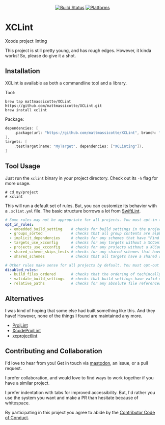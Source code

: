 <div align="center">

[![Build Status][build status badge]][build status]
[![Platforms][platforms badge]][platforms]

</div>

# XCLint
Xcode project linting

This project is still pretty young, and has rough edges. However, it kinda works! So, please do give it a shot.

## Installation

XCLint is available as both a commandline tool and a library.

Tool:

```
brew tap mattmassicotte/XCLint https://github.com/mattmassicotte/XCLint.git
brew install xclint
```

Package:

```swift
dependencies: [
    .package(url: "https://github.com/mattmassicotte/XCLint", branch: "main")
],
targets: [
    .testTarget(name: "MyTarget", dependencies: ["XCLinting"]),
]
```

## Tool Usage

Just run the `xclint` binary in your project directory. Check out its `-h` flag for more usage.

```
# cd my/project
# xclint
```

This will run a default set of rules. But, you can customize its behavior with a `.xclint.yml` file. The basic structure borrows a lot from [SwiftLint](https://github.com/realm/SwiftLint).

```yaml
# Some rules may not be appropriate for all projects. You must opt-in those.
opt_in_rules:
  - embedded_build_setting    # checks for build settings in the project file
  - groups_sorted             # checks that all group contents are alphabetically sorted
  - implicit_dependencies     # checks for any schemes that have "Find Implicit Dependencies" enabled
  - targets_use_xcconfig      # checks for any targets without a XCConfig file set
  - projects_use_xcconfig     # checks for any projects without a XCConfig file set
  - shared_scheme_skips_tests # checks for any shared schemes that have disabled tests
  - shared_schemes            # checks that all targets have a shared scheme present

# Other rules make sense for all projects by default. You must opt-out of those.
disabled_rules:
  - build_files_ordered       # checks that the ordering of techincally-unordered collections Xcode writes out is preserved
  - validate_build_settings   # checks that build settings have valid values
  - relative_paths            # checks for any absolute file references
```

## Alternatives

I was kind of hoping that some else had built something like this. And they have! However, none of the things I found are maintained any more.

- [ProjLint](https://github.com/JamitLabs/ProjLint)
- [XcodeProjLint](https://github.com/RocketLaunchpad/XcodeProjLint)
- [xcprojectlint](https://github.com/americanexpress/xcprojectlint)

## Contributing and Collaboration

I'd love to hear from you! Get in touch via [mastodon](https://mastodon.social/@mattiem), an issue, or a pull request.

I prefer collaboration, and would love to find ways to work together if you have a similar project.

I prefer indentation with tabs for improved accessibility. But, I'd rather you use the system you want and make a PR than hesitate because of whitespace.

By participating in this project you agree to abide by the [Contributor Code of Conduct](CODE_OF_CONDUCT.md).

[build status]: https://github.com/mattmassicotte/XCLint/actions
[build status badge]: https://github.com/mattmassicotte/XCLint/workflows/CI/badge.svg
[platforms]: https://swiftpackageindex.com/mattmassicotte/XCLint
[platforms badge]: https://img.shields.io/endpoint?url=https%3A%2F%2Fswiftpackageindex.com%2Fapi%2Fpackages%2Fmattmassicotte%2FXCLint%2Fbadge%3Ftype%3Dplatforms
[documentation]: https://swiftpackageindex.com/mattmassicotte/XCLint/main/documentation
[documentation badge]: https://img.shields.io/badge/Documentation-DocC-blue
